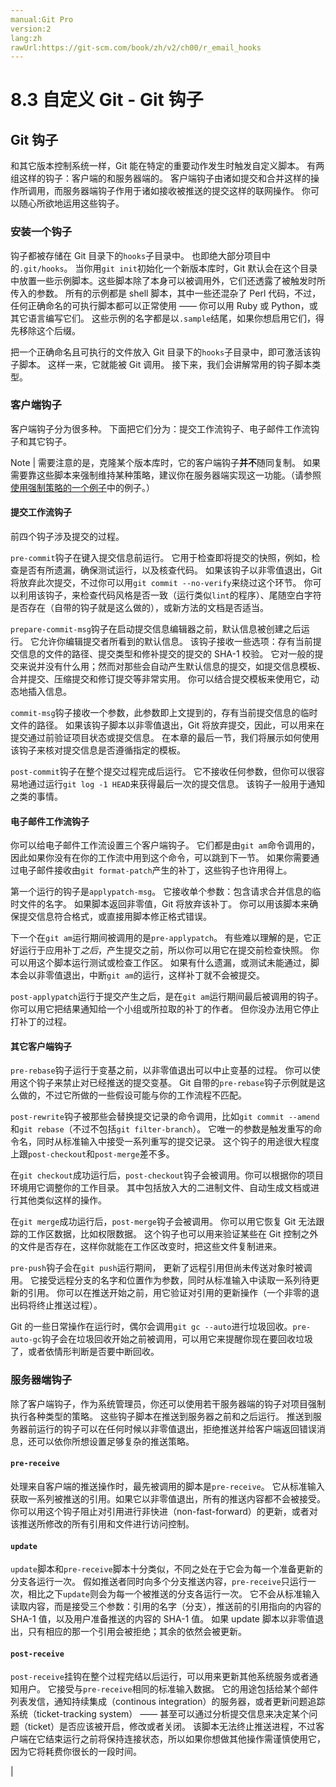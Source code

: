 ```yaml
---
manual:Git Pro
version:2
lang:zh
rawUrl:https://git-scm.com/book/zh/v2/ch00/r_email_hooks
---
```



# 8.3 自定义 Git - Git 钩子

## Git 钩子<a name="r_git_hooks"></a>


和其它版本控制系统一样，Git 能在特定的重要动作发生时触发自定义脚本。 有两组这样的钩子：客户端的和服务器端的。 客户端钩子由诸如提交和合并这样的操作所调用，而服务器端钩子作用于诸如接收被推送的提交这样的联网操作。 你可以随心所欲地运用这些钩子。



### 安装一个钩子<a name="_安装一个钩子"></a>


钩子都被存储在 Git 目录下的`hooks`子目录中。 也即绝大部分项目中的`.git/hooks`。 当你用`git init`初始化一个新版本库时，Git 默认会在这个目录中放置一些示例脚本。这些脚本除了本身可以被调用外，它们还透露了被触发时所传入的参数。 所有的示例都是 shell 脚本，其中一些还混杂了 Perl 代码，不过，任何正确命名的可执行脚本都可以正常使用 —— 你可以用 Ruby 或 Python，或其它语言编写它们。 这些示例的名字都是以`.sample`结尾，如果你想启用它们，得先移除这个后缀。




把一个正确命名且可执行的文件放入 Git 目录下的`hooks`子目录中，即可激活该钩子脚本。 这样一来，它就能被 Git 调用。 接下来，我们会讲解常用的钩子脚本类型。




### 客户端钩子<a name="_客户端钩子"></a>


客户端钩子分为很多种。 下面把它们分为：提交工作流钩子、电子邮件工作流钩子和其它钩子。


Note | 需要注意的是，克隆某个版本库时，它的客户端钩子**并不**随同复制。 如果需要靠这些脚本来强制维持某种策略，建议你在服务器端实现这一功能。（请参照[使用强制策略的一个例子](%869  "")中的例子。） 



#### 提交工作流钩子<a name="_提交工作流钩子"></a>


前四个钩子涉及提交的过程。




`pre-commit`钩子在键入提交信息前运行。 它用于检查即将提交的快照，例如，检查是否有所遗漏，确保测试运行，以及核查代码。 如果该钩子以非零值退出，Git 将放弃此次提交，不过你可以用`git commit --no-verify`来绕过这个环节。 你可以利用该钩子，来检查代码风格是否一致（运行类似`lint`的程序）、尾随空白字符是否存在（自带的钩子就是这么做的），或新方法的文档是否适当。




`prepare-commit-msg`钩子在启动提交信息编辑器之前，默认信息被创建之后运行。 它允许你编辑提交者所看到的默认信息。 该钩子接收一些选项：存有当前提交信息的文件的路径、提交类型和修补提交的提交的 SHA-1 校验。 它对一般的提交来说并没有什么用；然而对那些会自动产生默认信息的提交，如提交信息模板、合并提交、压缩提交和修订提交等非常实用。 你可以结合提交模板来使用它，动态地插入信息。




`commit-msg`钩子接收一个参数，此参数即上文提到的，存有当前提交信息的临时文件的路径。 如果该钩子脚本以非零值退出，Git 将放弃提交，因此，可以用来在提交通过前验证项目状态或提交信息。 在本章的最后一节，我们将展示如何使用该钩子来核对提交信息是否遵循指定的模板。




`post-commit`钩子在整个提交过程完成后运行。 它不接收任何参数，但你可以很容易地通过运行`git log -1 HEAD`来获得最后一次的提交信息。 该钩子一般用于通知之类的事情。




#### 电子邮件工作流钩子<a name="r_email_hooks"></a>


你可以给电子邮件工作流设置三个客户端钩子。 它们都是由`git am`命令调用的，因此如果你没有在你的工作流中用到这个命令，可以跳到下一节。 如果你需要通过电子邮件接收由`git format-patch`产生的补丁，这些钩子也许用得上。




第一个运行的钩子是`applypatch-msg`。 它接收单个参数：包含请求合并信息的临时文件的名字。 如果脚本返回非零值，Git 将放弃该补丁。 你可以用该脚本来确保提交信息符合格式，或直接用脚本修正格式错误。




下一个在`git am`运行期间被调用的是`pre-applypatch`。 有些难以理解的是，它正好运行于应用补丁<em>之后</em>，产生提交之前，所以你可以用它在提交前检查快照。 你可以用这个脚本运行测试或检查工作区。 如果有什么遗漏，或测试未能通过，脚本会以非零值退出，中断`git am`的运行，这样补丁就不会被提交。




`post-applypatch`运行于提交产生之后，是在`git am`运行期间最后被调用的钩子。 你可以用它把结果通知给一个小组或所拉取的补丁的作者。 但你没办法用它停止打补丁的过程。




#### 其它客户端钩子<a name="r_other_client_hooks"></a>


`pre-rebase`钩子运行于变基之前，以非零值退出可以中止变基的过程。 你可以使用这个钩子来禁止对已经推送的提交变基。 Git 自带的`pre-rebase`钩子示例就是这么做的，不过它所做的一些假设可能与你的工作流程不匹配。




`post-rewrite`钩子被那些会替换提交记录的命令调用，比如`git commit --amend`和`git rebase`（不过不包括`git filter-branch`）。 它唯一的参数是触发重写的命令名，同时从标准输入中接受一系列重写的提交记录。 这个钩子的用途很大程度上跟`post-checkout`和`post-merge`差不多。




在`git checkout`成功运行后，`post-checkout`钩子会被调用。你可以根据你的项目环境用它调整你的工作目录。 其中包括放入大的二进制文件、自动生成文档或进行其他类似这样的操作。




在`git merge`成功运行后，`post-merge`钩子会被调用。 你可以用它恢复 Git 无法跟踪的工作区数据，比如权限数据。 这个钩子也可以用来验证某些在 Git 控制之外的文件是否存在，这样你就能在工作区改变时，把这些文件复制进来。




`pre-push`钩子会在`git push`运行期间， 更新了远程引用但尚未传送对象时被调用。 它接受远程分支的名字和位置作为参数，同时从标准输入中读取一系列待更新的引用。 你可以在推送开始之前，用它验证对引用的更新操作（一个非零的退出码将终止推送过程）。




Git 的一些日常操作在运行时，偶尔会调用`git gc --auto`进行垃圾回收。`pre-auto-gc`钩子会在垃圾回收开始之前被调用，可以用它来提醒你现在要回收垃圾了，或者依情形判断是否要中断回收。





### 服务器端钩子<a name="_服务器端钩子"></a>


除了客户端钩子，作为系统管理员，你还可以使用若干服务器端的钩子对项目强制执行各种类型的策略。 这些钩子脚本在推送到服务器之前和之后运行。 推送到服务器前运行的钩子可以在任何时候以非零值退出，拒绝推送并给客户端返回错误消息，还可以依你所想设置足够复杂的推送策略。



#### `pre-receive`<a name="_code_pre_receive_code"></a>


处理来自客户端的推送操作时，最先被调用的脚本是`pre-receive`。 它从标准输入获取一系列被推送的引用。如果它以非零值退出，所有的推送内容都不会被接受。 你可以用这个钩子阻止对引用进行非快进（non-fast-forward）的更新，或者对该推送所修改的所有引用和文件进行访问控制。




#### `update`<a name="_code_update_code"></a>


`update`脚本和`pre-receive`脚本十分类似，不同之处在于它会为每一个准备更新的分支各运行一次。 假如推送者同时向多个分支推送内容，`pre-receive`只运行一次，相比之下`update`则会为每一个被推送的分支各运行一次。 它不会从标准输入读取内容，而是接受三个参数：引用的名字（分支），推送前的引用指向的内容的 SHA-1 值，以及用户准备推送的内容的 SHA-1 值。 如果 update 脚本以非零值退出，只有相应的那一个引用会被拒绝；其余的依然会被更新。




#### `post-receive`<a name="_code_post_receive_code"></a>


`post-receive`挂钩在整个过程完结以后运行，可以用来更新其他系统服务或者通知用户。 它接受与`pre-receive`相同的标准输入数据。 它的用途包括给某个邮件列表发信，通知持续集成（continous integration）的服务器，或者更新问题追踪系统（ticket-tracking system） —— 甚至可以通过分析提交信息来决定某个问题（ticket）是否应该被开启，修改或者关闭。 该脚本无法终止推送进程，不过客户端在它结束运行之前将保持连接状态，所以如果你想做其他操作需谨慎使用它，因为它将耗费你很长的一段时间。




|


